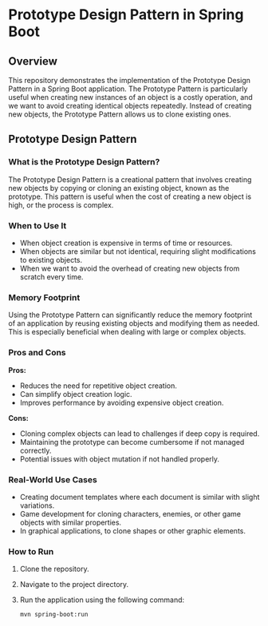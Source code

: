 # Prototype Design Pattern in Spring Boot

## Overview

This repository demonstrates the implementation of the Prototype Design Pattern in a Spring Boot application. The Prototype Pattern is particularly useful when creating new instances of an object is a costly operation, and we want to avoid creating identical objects repeatedly. Instead of creating new objects, the Prototype Pattern allows us to clone existing ones.

## Prototype Design Pattern

### What is the Prototype Design Pattern?

The Prototype Design Pattern is a creational pattern that involves creating new objects by copying or cloning an existing object, known as the prototype. This pattern is useful when the cost of creating a new object is high, or the process is complex.

### When to Use It

- When object creation is expensive in terms of time or resources.
- When objects are similar but not identical, requiring slight modifications to existing objects.
- When we want to avoid the overhead of creating new objects from scratch every time.

### Memory Footprint

Using the Prototype Pattern can significantly reduce the memory footprint of an application by reusing existing objects and modifying them as needed. This is especially beneficial when dealing with large or complex objects.

### Pros and Cons

**Pros:**
- Reduces the need for repetitive object creation.
- Can simplify object creation logic.
- Improves performance by avoiding expensive object creation.

**Cons:**
- Cloning complex objects can lead to challenges if deep copy is required.
- Maintaining the prototype can become cumbersome if not managed correctly.
- Potential issues with object mutation if not handled properly.

### Real-World Use Cases

- Creating document templates where each document is similar with slight variations.
- Game development for cloning characters, enemies, or other game objects with similar properties.
- In graphical applications, to clone shapes or other graphic elements.

### How to Run

1. Clone the repository.
2. Navigate to the project directory.
3. Run the application using the following command:

   ```bash
   mvn spring-boot:run
